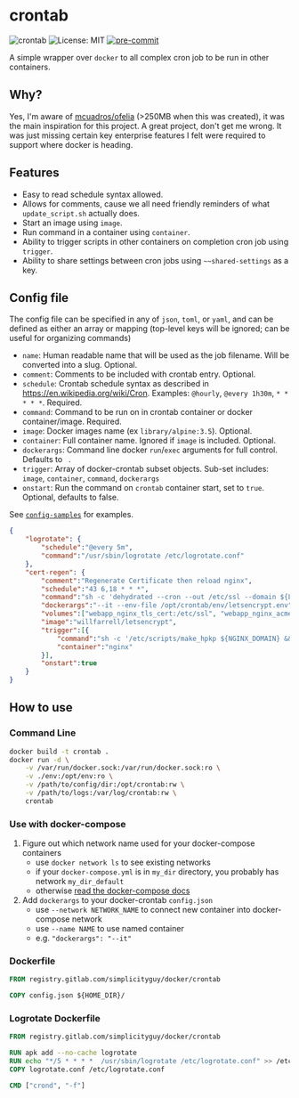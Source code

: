 # crontab

![crontab](https://github.com/SimplicityGuy/docker-crontab/actions/workflows/build.yml/badge.svg) ![License: MIT](https://img.shields.io/github/license/SimplicityGuy/docker-crontab) [![pre-commit](https://img.shields.io/badge/pre--commit-enabled-brightgreen?logo=pre-commit)](https://github.com/pre-commit/pre-commit)

A simple wrapper over `docker` to all complex cron job to be run in other containers.

## Why?

Yes, I'm aware of [mcuadros/ofelia](https://github.com/mcuadros/ofelia) (>250MB when this was created), it was the main inspiration for this project.
A great project, don't get me wrong. It was just missing certain key enterprise features I felt were required to support where docker is heading.

## Features

- Easy to read schedule syntax allowed.
- Allows for comments, cause we all need friendly reminders of what `update_script.sh` actually does.
- Start an image using `image`.
- Run command in a container using `container`.
- Ability to trigger scripts in other containers on completion cron job using `trigger`.
- Ability to share settings between cron jobs using `~~shared-settings` as a key.

## Config file

The config file can be specified in any of `json`, `toml`, or `yaml`, and can be defined as either an array or mapping (top-level keys will be ignored; can be useful for organizing commands)

- `name`: Human readable name that will be used as the job filename. Will be converted into a slug. Optional.
- `comment`: Comments to be included with crontab entry. Optional.
- `schedule`: Crontab schedule syntax as described in https://en.wikipedia.org/wiki/Cron. Examples: `@hourly`, `@every 1h30m`, `* * * * *`. Required.
- `command`: Command to be run on in crontab container or docker container/image. Required.
- `image`: Docker images name (ex `library/alpine:3.5`). Optional.
- `container`: Full container name. Ignored if `image` is included. Optional.
- `dockerargs`: Command line docker `run`/`exec` arguments for full control. Defaults to ` `.
- `trigger`: Array of docker-crontab subset objects. Sub-set includes: `image`, `container`, `command`, `dockerargs`
- `onstart`: Run the command on `crontab` container start, set to `true`. Optional, defaults to false.

See [`config-samples`](config-samples) for examples.

```json
{
    "logrotate": {
        "schedule":"@every 5m",
        "command":"/usr/sbin/logrotate /etc/logrotate.conf"
    },
    "cert-regen": {
        "comment":"Regenerate Certificate then reload nginx",
        "schedule":"43 6,18 * * *",
        "command":"sh -c 'dehydrated --cron --out /etc/ssl --domain ${LE_DOMAIN} --challenge dns-01 --hook dehydrated-dns'",
        "dockerargs":"--it --env-file /opt/crontab/env/letsencrypt.env",
        "volumes":["webapp_nginx_tls_cert:/etc/ssl", "webapp_nginx_acme_challenge:/var/www/.well-known/acme-challenge"],
        "image":"willfarrell/letsencrypt",
        "trigger":[{
            "command":"sh -c '/etc/scripts/make_hpkp ${NGINX_DOMAIN} && /usr/sbin/nginx -t && /usr/sbin/nginx -s reload'",
            "container":"nginx"
        }],
        "onstart":true
    }
}
```

## How to use

### Command Line

```bash
docker build -t crontab .
docker run -d \
    -v /var/run/docker.sock:/var/run/docker.sock:ro \
    -v ./env:/opt/env:ro \
    -v /path/to/config/dir:/opt/crontab:rw \
    -v /path/to/logs:/var/log/crontab:rw \
    crontab
```

### Use with docker-compose

1. Figure out which network name used for your docker-compose containers
   - use `docker network ls` to see existing networks
   - if your `docker-compose.yml` is in `my_dir` directory, you probably has network `my_dir_default`
   - otherwise [read the docker-compose docs](https://docs.docker.com/compose/networking/)
1. Add `dockerargs` to your docker-crontab `config.json`
   - use `--network NETWORK_NAME` to connect new container into docker-compose network
   - use `--name NAME` to use named container
   - e.g. `"dockerargs": "--it"`

### Dockerfile

```Dockerfile
FROM registry.gitlab.com/simplicityguy/docker/crontab

COPY config.json ${HOME_DIR}/
```

### Logrotate Dockerfile

```Dockerfile
FROM registry.gitlab.com/simplicityguy/docker/crontab

RUN apk add --no-cache logrotate
RUN echo "*/5 *	* * *  /usr/sbin/logrotate /etc/logrotate.conf" >> /etc/crontabs/logrotate
COPY logrotate.conf /etc/logrotate.conf

CMD ["crond", "-f"]
```
